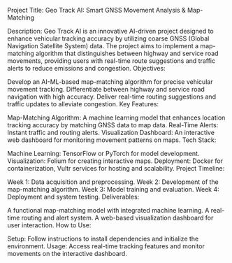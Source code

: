 Project Title: Geo Track AI: Smart GNSS Movement Analysis & Map-Matching

Description: Geo Track AI is an innovative AI-driven project designed to enhance vehicular tracking accuracy by utilizing coarse GNSS (Global Navigation Satellite System) data. The project aims to implement a map-matching algorithm that distinguishes between highway and service road movements, providing users with real-time route suggestions and traffic alerts to reduce emissions and congestion.
Objectives:

Develop an AI-ML-based map-matching algorithm for precise vehicular movement tracking.
Differentiate between highway and service road navigation with high accuracy.
Deliver real-time routing suggestions and traffic updates to alleviate congestion.
Key Features:

Map-Matching Algorithm: A machine learning model that enhances location tracking accuracy by matching GNSS data to map data.
Real-Time Alerts: Instant traffic and routing alerts.
Visualization Dashboard: An interactive web dashboard for monitoring movement patterns on maps.
Tech Stack:

Machine Learning: TensorFlow or PyTorch for model development.
Visualization: Folium for creating interactive maps.
Deployment: Docker for containerization, Vultr services for hosting and scalability.
Project Timeline:

Week 1: Data acquisition and preprocessing.
Week 2: Development of the map-matching algorithm.
Week 3: Model training and evaluation.
Week 4: Deployment and system testing.
Deliverables:

A functional map-matching model with integrated machine learning.
A real-time routing and alert system.
A web-based visualization dashboard for user interaction.
How to Use:

Setup: Follow instructions to install dependencies and initialize the environment.
Usage: Access real-time tracking features and monitor movements on the interactive dashboard.
